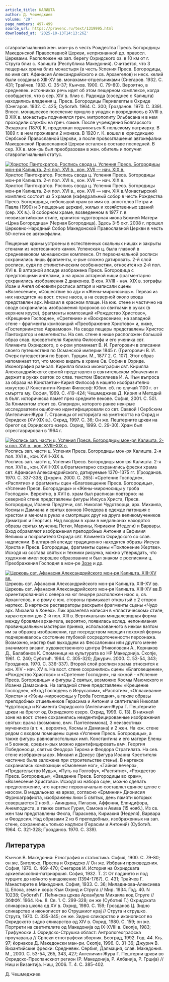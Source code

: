 ```yaml
---
article_title: КАЛИШТА
author: Д. Чешмеджиев
volume: '29'
page_numbers: 497-499
source_url: https://pravenc.ru/text/1319995.html
downloaded_at: '2025-10-13T14:13:26Z'
---
```


ставропигиальный жен. мон-рь в честь Рождества Пресв. Богородицы Македонской Православной Церкви, непризнанной др. правосл. Церквами. Расположен на зап. берегу Охридского оз. в 10 км от г. Струга близ с. Калишта (Республика Македония). Считается, что 3 пещерных храма близ монастыря (в честь Успения Пресв. Богородицы, во имя свт. Афанасия Александрийского и св. Архангелов) и неск. келий были созданы в XIII-XV вв. монахами-отшельниками (Снегаров. 1932. С. 431; Трайчев. 1933. С. 35-37; Кънчов. 1900. С. 79-80). Вероятно, в средневек. источниках речь идет об этом пещерном комплексе, когда сообщается, что в сер. XIV в. близ с. Радожда (соседнее с Калишта) находились владения ц. Пресв. Богородицы Перивлепты в Охриде (Снегаров. 1932. С. 425; Суботић. 1964. С. 300; Грозданов. 1970. С. 339). Впосл. монашеское поселение пришло в упадок и возродилось в XVIII в. В XIX в. монастырь подчинялся греч. митрополиту Эльбасана и в нем проходили службы на греч. языке. После учреждения Болгарского Экзархата (1870) К. продолжал подчиняться К-польскому патриарху. В 1889 г. в нем проживали 2 монаха. В 1920 г. К. вошел в юрисдикцию Сербской Православной Церкви, а после провозглашения автокефалии Македонской Православной Церкви остался в составе последней. В сер. ХХ в. мон-рь был преобразован в жен. обитель и получил ставропигиальный статус.

[![Христос Пантократор. Роспись свода ц. Успения Пресв. Богородицы мон-ря Калишта. 2-я пол. XVI в., кон. XVII — нач. XIX в.](https://pravenc.ru/data/2012/09/11/1233264050/i200.jpg "Кликните для увеличения картинки")](https://pravenc.ru/data/2012/09/11/1233264050/i400.jpg)Христос Пантократор. Роспись свода ц. Успения Пресв. Богородицы мон-ря Калишта. 2-я пол. XVI в., кон. XVII — нач. XIX в.  
Христос Пантократор. Роспись свода ц. Успения Пресв. Богородицы мон-ря Калишта. 2-я пол. XVI в., кон. XVII — нач. XIX в.Монастырский комплекс состоит из 5 храмов (кафедральный собор в честь Рождества Пресв. Богородицы, небольшой храм во имя св. апостолов Петра и Павла (1990) и 3 пещерные церкви), жилых и хозяйственных зданий (сер. ХХ в.). В соборном храме, возведенном в 1977 г. в неовизантийском стиле, хранится чудотворная икона Божией Матери «Црна Богородица» (Черная Богородица). Здесь 3-5 окт. 2008 г. прошел Церковно-Народный Собор Македонской Православной Церкви в честь 50-летия ее автокефалии.

Пещерные храмы устроены в естественных скальных нишах и закрыты стенами из неотесанного камня. Успенская ц. была главной в средневековом монашеском комплексе. От первоначальной росписи сохранились лишь фрагменты, к-рые сложно датировать. 2-й слой росписи, судя по стилистическим особенностям, относится ко 2-й пол. XVI в. В алтарной апсиде изображена Пресв. Богородица с предстоящими ангелами, а на арках алтарной ниши фрагментарно сохранились изображения 2 диаконов. В кон. XVIII - нач. XIX в. зографы Йоан и Ангел обновили росписи алтаря и написали сцены «Вознесение», «Сошествие во ад» и «Жены-мироносицы». Первая из них находится на вост. стене наоса, а на северной около входа представлен арх. Михаил в красном плаще. На юж. стене и частично на своде сохранились изображения пророков со свитками в руках (в верхнем ярусе), фрагменты композиций «Рождество Христово», «Крещение Господне», «Сретение» и «Воскресение»; на западной стене - фрагменты композиций «Преображение Христово» и, ниже, «Гостеприимство Авраамово». На своде пещеры представлены Христос Пантократор и евангелисты. На сев. стене в нише расположен большой образ слав. просветителя Кирилла Философа и его ученика свт. Климента Охридского, о к-ром упоминает В. И. Григорович в описании своего путешествия по Османской империи 1845 г. (Григорович В. И. Очерк путешествия по Европ. Турции. М., 1877 2. С. 107). Этот образ напоминает тот, что можно видеть в храме Св. Софии в Охриде. Иконография равноап. Кирилла близка иконографии свт. Кирилла Александрийского: святой представлен в святительском облачении и держит в руках свиток со слав. текстом (Василиева И. А. Към въпроса за образа на Константин-Кирил Философ в нашето изобразително изкуство // Константин-Кирил Философ: Юбил. сб. по случай 1100 г. от смъртта му. София, 1969. С. 419-424; Чешмеджиев Д. Кирил и Методий в бълг. историческа памет през средните векове. София, 2001. С. 50). За Климентом стоит св. Спиридон, которого ранее нек-рые исследователи ошибочно идентифицировали со свт. Саввой I Сербским (Ангеличин-Жура Г. Страницы от историjата на уметността на Охрид и Охридско (XV-XIX в.). Охрид, 1997. С. 36; Он же. Пештерните цркви на брегот од Охридското езеро. Охрид, 1999. С. 29-30). Храм был отреставрирован в 1964 г.

[![Роспись зап. части ц. Успения Пресв. Богородицы мон-ря Калишта. 2-я пол. XVI в., кон. XVIII–XIX в.](https://pravenc.ru/data/2012/09/11/1233264014/i200.jpg "Кликните для увеличения картинки")](https://pravenc.ru/data/2012/09/11/1233264014/i400.jpg)Роспись зап. части ц. Успения Пресв. Богородицы мон-ря Калишта. 2-я пол. XVI в., кон. XVIII–XIX в.  
Роспись зап. части ц. Успения Пресв. Богородицы мон-ря Калишта. 2-я пол. XVI в., кон. XVIII–XIX в.Фрагментарно сохранились фрески храма свт. Афанасия Александрийского, датируемые 1370-1375 гг. (Грозданов. 1970. С. 337-338; Джурич. 2000. С. 265): «Сретение Господне», «Распятие» и фрагменты сцен «Благовещение Пресв. Богородицы», «Успение Пресв. Богородицы» и «Жены-мироносицы у гроба Господня». Вероятно, в XVII в. храм был расписан повторно: на северной стене представлены фигуры Иисуса Христа, Пресв. Богородицы, Иоанна Предтечи, свт. Николая Чудотворца, арх. Михаила, Космы и Дамиана и святых воинов (Феодора в одежде патриция с крестом и мечом в руках и смотрящих друг на друга великомучеников Димитрия и Георгия). Над входом в храм в медальонах находятся образы святых мучениц Петки, Марины, Кириакии (Недели) и Варвары. Вход обрамляют изображения преподобных Антония и Евфимия Великих и покровителя Охрида свт. Климента Охридского со слав. надписями. В алтарной апсиде традиционно находятся образы Иисуса Христа и Пресв. Богородицы, фрагменты сцены «Поклонение Жертве». Исходя из состава святых и техники рисунка, можно утверждать, что художник имел хорошее образование и был знаком с росписями ц. Преображения Господня в мон-ре [Зрзе](https://pravenc.ru/text/Зрзе.html) и др.

[![Церковь свт. Афанасия Александрийского мон-ря Калишта. XIII–XV вв.](https://pravenc.ru/data/2012/09/11/1233263790/i200.jpg "Кликните для увеличения картинки")](https://pravenc.ru/data/2012/09/11/1233263790/i400.jpg)Церковь свт. Афанасия Александрийского мон-ря Калишта. XIII–XV вв.  
Церковь свт. Афанасия Александрийского мон-ря Калишта. XIII–XV вв.В ориентированной с севера на юг пещере расположен наос ц. св. Архангелов, к к-рому с юж. стороны примыкает открытый с 2 сторон нартекс. В нартексе реставраторы раскрыли фрагменты сцены «Чудо арх. Михаила в Хонех». Лик архангела написан в «пластическом» стиле, характерном для 2-й пол. XIII в. Вертикальная миндалевидная форма между бровями архангела, вероятно, появилась вслед. непонимания провинциальным мастером приема, использованного в неком взятом им за образец изображении, где посредством морщин похожей формы подчеркивалось состояние глубокой сосредоточенности персонажа. Возможно, мастер был выходцем из Фессалоники или другого менее значимого визант. художественного центра (Николовски А., Корнаков Д., Балабанов К. Споменици на культурата во НР Македониjа. Скопjе, 1961. С. 240; Суботић. 1964. С. 305-320; Джурич. 2000. С. 53-54, 343; Грозданов. 1970. С. 336-337). Второй слой росписи храма относится к кон. XIV - нач. XV в. На вост. стене сохранились сцены «Благовещение», «Рождество Христово» и «Сретение Господне», на южной - «Успение Пресв. Богородицы» и фигуры 2 святых, возможно Космы Маюмского и Иоанна Дамаскина. На западной стене представлены «Крещение Господне», «Вход Господень в Иерусалим», «Распятие», «Оплакивание Христа» и «Жены-мироносицы у Гроба Господня», а также образы преподобных отшельников Герасима и Антония и святителей Николая Чудотворца и Климента Охридского (Ангеличин-Жура Г. Пештерните цркви на брегот од Охридското езеро. Охрид, 1999. С. 13). В нижней зоне на вост. стене сохранились неидентифицированные изображения святых: врача (возможно, вмч. Пантелеимона), 3 неизвестных мучеников (в т. ч., вероятно, Космы и Дамиана) и 2 жен. На юж. стене рядом с входом помещены сцена «Успение Пресв. Богородицы», а также фигуры равноапостольных имп. Константина и его матери Елены и 5 воинов, среди к-рых можно идентифицировать вмч. Георгия Победоносца, святых Феодора Тирона и Феодора Стратилата. На сев. стене изображены арх. Михаил и Деисус (фигура Иоанна Крестителя частично была заложена при строительстве стены). В нартексе сохранились композиции «Омовение ног», «Тайная вечеря», «Предательство Иуды», «Путь на Голгофу», «Распятие», «Рождество Пресв. Богородицы», «Введение Пресв. Богородицы во храм», «Вознесение Христово». Исходя из набора сцен, можно сделать предположение, что нартекс первоначально составлял единое целое с наосом. В медальонах на арках, согласно «Ерминии» Дионисия Фурноаграфиота, изображены лики 5 святых, день памяти которых совершается 2 нояб.,- Акиндина, Пигасия, Аффония, Елпидифора, Анемподиста, а также святых Гурия, Самона и Авива (15 нояб.). Из св. жен там представлены Фекла, Параскева, Кириакия (Неделя), Варвара и Феодосия. Над образами 2 из 6 преподобных, изображенных на зап. стене, сохранились только надписи (Герасим и Антоний) (Суботић. 1964. С. 321-328; Грозданов. 1970. С. 339).

## Литература

Кънчов В. Македония: Етнография и статистика. София, 1900. С. 79-80; он же. Битолско, Преспа и Охридско // Он же. Избрани произведения. София, 1970. С. 469-470; Снегаров И. История на Охридската архиепископия-патриаршия. София, 1932. Т. 2: От падането и под турците до нейното унищожение (1394-1767). С. 431; Трайчев Г. Манастирите в Македония. София, 1933. С. 36; Миладинова-Алексиева Ц. Епоха, земя и хора: Към Охрид и Струга // Мир. 1934. Год. 40. N 10238; Суботић Г. Пећинска црква Арханђела Михаила код Струге // ЗбФФУ. 1964. Књ. 8. Св. 1. С. 299-328; он же (Суботиќ Г.) Охридската сликарска школа од ХV в. Охрид, 1980. С. 159; Грозданов Ц. Зидно сликарство и иконописот во Струшкиот краj // Струга и струшко. Струга, 1970. С. 335-345; он же. Зидно сликарство и иконописот во Охридското зидно сликарство од ХIV в. Охрид, 1980. С. 159; он же. Портрети на светителите од Македониjа од IХ-ХVIII в. Скопje, 1983; Трифуноски J. Охридско-Струшка област: Антропогеографска проучавања // Српски етнографски зборник. Београд, 1992. Год. 44. Књ. 97; ќорнаков Д. Македонски ман-ри. Скопjе, 1996. С. 31-36; Джурич В. Византийские фрески: Средневек. Сербия, Далмация, слав. Македония. М., 2000. С. 53-54, 265, 343, 427; Ангеличин-Жура Г. Пештерни цркви во Охридско-Преспанскиот регион (Р. Македониjа, Р. Албаниjа, Р. Грциjа) // Ниш и Византиjа. Ниш, 2006. Т. 4. С. 385-402.

Д. Чешмеджиев
